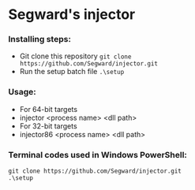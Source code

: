 # Segward's injector

### Installing steps:
* Git clone this repository `git clone https://github.com/Segward/injector.git `
* Run the setup batch file ` .\setup `

### Usage:
* For 64-bit targets
* injector \<process name\> \<dll path\>
* For 32-bit targets
* injector86 \<process name\> \<dll path\>

### Terminal codes used in Windows PowerShell:
```(shell)
git clone https://github.com/Segward/injector.git
.\setup
```